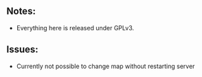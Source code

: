 ## Notes:
* Everything here is released under GPLv3.

## Issues:
* Currently not possible to change map without restarting server
